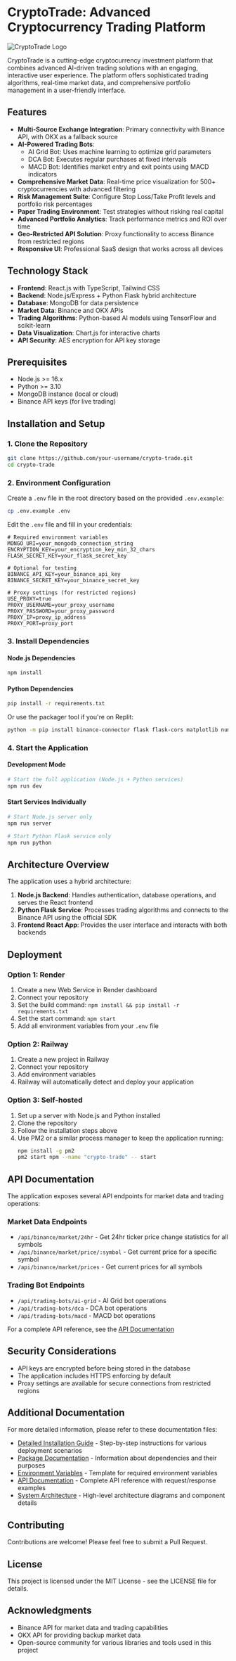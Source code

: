 # CryptoTrade: Advanced Cryptocurrency Trading Platform

![CryptoTrade Logo](./generated-icon.png)

CryptoTrade is a cutting-edge cryptocurrency investment platform that combines advanced AI-driven trading solutions with an engaging, interactive user experience. The platform offers sophisticated trading algorithms, real-time market data, and comprehensive portfolio management in a user-friendly interface.

## Features

- **Multi-Source Exchange Integration**: Primary connectivity with Binance API, with OKX as a fallback source
- **AI-Powered Trading Bots**: 
  - AI Grid Bot: Uses machine learning to optimize grid parameters
  - DCA Bot: Executes regular purchases at fixed intervals
  - MACD Bot: Identifies market entry and exit points using MACD indicators
- **Comprehensive Market Data**: Real-time price visualization for 500+ cryptocurrencies with advanced filtering
- **Risk Management Suite**: Configure Stop Loss/Take Profit levels and portfolio risk percentages
- **Paper Trading Environment**: Test strategies without risking real capital
- **Advanced Portfolio Analytics**: Track performance metrics and ROI over time
- **Geo-Restricted API Solution**: Proxy functionality to access Binance from restricted regions
- **Responsive UI**: Professional SaaS design that works across all devices

## Technology Stack

- **Frontend**: React.js with TypeScript, Tailwind CSS
- **Backend**: Node.js/Express + Python Flask hybrid architecture
- **Database**: MongoDB for data persistence
- **Market Data**: Binance and OKX APIs
- **Trading Algorithms**: Python-based AI models using TensorFlow and scikit-learn
- **Data Visualization**: Chart.js for interactive charts
- **API Security**: AES encryption for API key storage

## Prerequisites

- Node.js >= 16.x
- Python >= 3.10
- MongoDB instance (local or cloud)
- Binance API keys (for live trading)

## Installation and Setup

### 1. Clone the Repository

```bash
git clone https://github.com/your-username/crypto-trade.git
cd crypto-trade
```

### 2. Environment Configuration

Create a `.env` file in the root directory based on the provided `.env.example`:

```bash
cp .env.example .env
```

Edit the `.env` file and fill in your credentials:

```
# Required environment variables
MONGO_URI=your_mongodb_connection_string
ENCRYPTION_KEY=your_encryption_key_min_32_chars
FLASK_SECRET_KEY=your_flask_secret_key

# Optional for testing
BINANCE_API_KEY=your_binance_api_key
BINANCE_SECRET_KEY=your_binance_secret_key

# Proxy settings (for restricted regions)
USE_PROXY=true
PROXY_USERNAME=your_proxy_username
PROXY_PASSWORD=your_proxy_password
PROXY_IP=proxy_ip_address
PROXY_PORT=proxy_port
```

### 3. Install Dependencies

#### Node.js Dependencies

```bash
npm install
```

#### Python Dependencies

```bash
pip install -r requirements.txt
```

Or use the packager tool if you're on Replit:

```bash
python -m pip install binance-connector flask flask-cors matplotlib numpy pandas requests scikit-learn tensorflow websocket-client
```

### 4. Start the Application

#### Development Mode

```bash
# Start the full application (Node.js + Python services)
npm run dev
```

#### Start Services Individually

```bash
# Start Node.js server only
npm run server

# Start Python Flask service only
npm run python
```

## Architecture Overview

The application uses a hybrid architecture:

1. **Node.js Backend**: Handles authentication, database operations, and serves the React frontend
2. **Python Flask Service**: Processes trading algorithms and connects to the Binance API using the official SDK
3. **Frontend React App**: Provides the user interface and interacts with both backends

## Deployment

### Option 1: Render

1. Create a new Web Service in Render dashboard
2. Connect your repository
3. Set the build command: `npm install && pip install -r requirements.txt`
4. Set the start command: `npm start`
5. Add all environment variables from your `.env` file

### Option 2: Railway

1. Create a new project in Railway
2. Connect your repository
3. Add environment variables
4. Railway will automatically detect and deploy your application

### Option 3: Self-hosted

1. Set up a server with Node.js and Python installed
2. Clone the repository
3. Follow the installation steps above
4. Use PM2 or a similar process manager to keep the application running:
   ```bash
   npm install -g pm2
   pm2 start npm --name "crypto-trade" -- start
   ```

## API Documentation

The application exposes several API endpoints for market data and trading operations:

### Market Data Endpoints

- `/api/binance/market/24hr` - Get 24hr ticker price change statistics for all symbols
- `/api/binance/market/price/:symbol` - Get current price for a specific symbol
- `/api/binance/market/prices` - Get current prices for all symbols

### Trading Bot Endpoints

- `/api/trading-bots/ai-grid` - AI Grid bot operations
- `/api/trading-bots/dca` - DCA bot operations
- `/api/trading-bots/macd` - MACD bot operations

For a complete API reference, see the [API Documentation](./API.md)

## Security Considerations

- API keys are encrypted before being stored in the database
- The application includes HTTPS enforcing by default
- Proxy settings are available for secure connections from restricted regions

## Additional Documentation

For more detailed information, please refer to these documentation files:

- [Detailed Installation Guide](./INSTALLATION.md) - Step-by-step instructions for various deployment scenarios
- [Package Documentation](./PACKAGES.md) - Information about dependencies and their purposes
- [Environment Variables](./.env.example) - Template for required environment variables
- [API Documentation](./API.md) - Complete API reference with request/response examples
- [System Architecture](./docs/ARCHITECTURE.md) - High-level architecture diagrams and component details

## Contributing

Contributions are welcome! Please feel free to submit a Pull Request.

## License

This project is licensed under the MIT License - see the LICENSE file for details.

## Acknowledgments

- Binance API for market data and trading capabilities
- OKX API for providing backup market data
- Open-source community for various libraries and tools used in this project